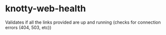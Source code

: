 # knotty-web-health
Validates if all the links provided are up and running (checks for connection errors (404, 503, etc))
